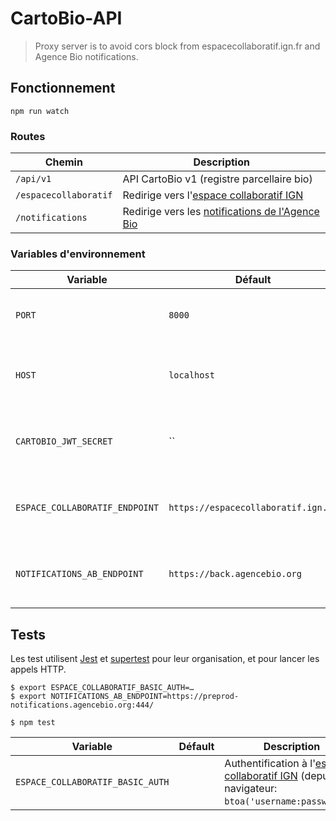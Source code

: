 # CartoBio-API

> Proxy server is to avoid cors block from espacecollaboratif.ign.fr
> and Agence Bio notifications.

## Fonctionnement

```shell
npm run watch
```

### Routes

| Chemin                       | Description
| ---                          | ---
| `/api/v1`                    | API CartoBio v1 (registre parcellaire bio)
| `/espacecollaboratif`        | Redirige vers l'[espace collaboratif IGN][api-ign-collab]
| `/notifications`             | Redirige vers les [notifications de l'Agence Bio][api-ab]


### Variables d'environnement

| Variable                          | Défault                                   | Description
| ---                               | ---                                       | ---
| `PORT`                            | `8000`                                    | Port réseau sur lequel exposer l'application
| `HOST`                            | `localhost`                               | Interface réseau sur laquelle exposer l'application
| `CARTOBIO_JWT_SECRET`             | ``                                        | Secret JSON Web Token, pour vérifier l'authenticité des tokens
| `ESPACE_COLLABORATIF_ENDPOINT`    | `https://espacecollaboratif.ign.fr`       | Point d'accès à l'[API Espace Collaboratif d'IGN][api-ign-collab]
| `NOTIFICATIONS_AB_ENDPOINT`       | `https://back.agencebio.org` | Point d'accès aux [notifications de l'Agence Bio][api-ab]


## Tests

Les test utilisent [Jest] et [supertest] pour leur organisation,
et pour lancer les appels HTTP.

```shell
$ export ESPACE_COLLABORATIF_BASIC_AUTH=…
$ export NOTIFICATIONS_AB_ENDPOINT=https://preprod-notifications.agencebio.org:444/

$ npm test
```

| Variable                          | Défault             | Description
| ---                               | ---                 | ---
| `ESPACE_COLLABORATIF_BASIC_AUTH`  |                     | Authentification à l'[espace collaboratif IGN][api-ign-collab] (depuis un navigateur: `btoa('username:password')`).


[api-ign-collab]: https://espacecollaboratif.ign.fr/api/doc
[api-ab]: https://preprod-notification.agencebio.org/

[Jest]: https://jestjs.io/docs/en/getting-started
[supertest]: https://github.com/visionmedia/supertest#readme
